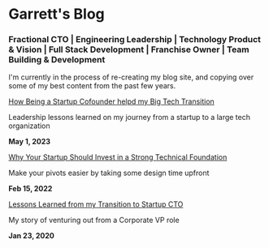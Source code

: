 # Garrett's Blog

### Fractional CTO | Engineering Leadership | Technology Product & Vision | Full Stack Development | Franchise Owner | Team Building & Development

I'm currently in the process of re-creating my blog site, and copying over some of my best content from the past few years.

[How Being a Startup Cofounder helpd my Big Tech Transition](./how-being-a-startup-cofounder-helped-my-big-tech-transition)

Leadership lessons learned on my journey from a startup to a large tech organization

**May 1, 2023**

[Why Your Startup Should Invest in a Strong Technical Foundation](./why-your-startup-should-invest-in-a-strong-technical-foundation)

Make your pivots easier by taking some design time upfront

**Feb 15, 2022**

[Lessons Learned from my Transition to Startup CTO](./lessons-learned-from-my-transition-to-startup-cto)

My story of venturing out from a Corporate VP role

**Jan 23, 2020**
